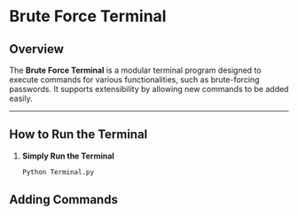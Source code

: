 # Brute Force Terminal

## Overview
The **Brute Force Terminal** is a modular terminal program designed to execute commands for various functionalities, such as brute-forcing passwords. It supports extensibility by allowing new commands to be added easily.

---

## How to Run the Terminal

1. **Simply Run the Terminal**
   ```bash
   Python Terminal.py
   ```

## Adding Commands

